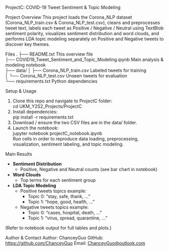 ProjectC: COVID-19 Tweet Sentiment & Topic Modeling

Project Overview
This project loads the Corona_NLP dataset (Corona_NLP_train.csv & Corona_NLP_test.csv), cleans and preprocesses tweet text, labels each tweet as Positive / Negative / Neutral using TextBlob sentiment polarity, visualizes sentiment distribution and word clouds, and performs LDA topic modeling separately on Positive and Negative tweets to discover key themes.

Files
.
├── README.txt                                            This overview file  
├── COVID19_Tweet_Sentiment_and_Topic_Modeling.ipynb      Main analysis & modeling notebook  
├── data/
│   ├── Corona_NLP_train.csv                              Labeled tweets for training  
│   └── Corona_NLP_test.csv                               Unseen tweets for evaluation  
└── requirements.txt                                      Python dependencies

Setup & Usage
1. Clone this repo and navigate to ProjectC folder:  
   cd UKM_Y2S2_Projects/ProjectC  
2. Install dependencies:  
   pip install -r requirements.txt  
3. Download / ensure the two CSV files are in the data/ folder.  
4. Launch the notebook:  
   jupyter notebook projectC_notebook.ipynb  
   Run cells in order to reproduce data loading, preprocessing, visualization, sentiment labeling, and topic modeling.

Main Results
- **Sentiment Distribution**  
  - Positive, Negative and Neutral counts (see bar chart in notebook)  
- **Word Clouds**  
  - Top terms for each sentiment group  
- **LDA Topic Modeling**  
  - Positive tweets topics example:  
    - Topic 0: “stay, safe, thank, ...”  
    - Topic 1: “hope, good, health, ...”  
  - Negative tweets topics example:  
    - Topic 0: “cases, hospital, death, ...”  
    - Topic 1: “virus, spread, quarantine, ...”

(Refer to notebook output for full tables and plots.)


Author & Contact
Author: ChanceyGuo
GitHub: https://github.com/ChanceyGuo
Email: ChanceyGuo@outlook.com

